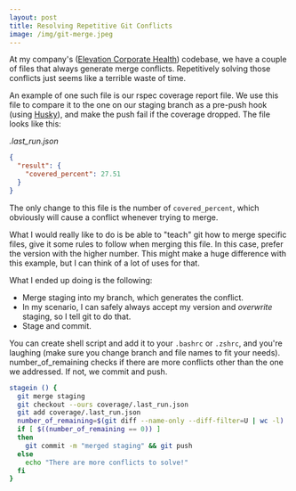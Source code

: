 ```yaml
---
layout: post
title: Resolving Repetitive Git Conflicts
image: /img/git-merge.jpeg
---
```

At my company's  ([Elevation Corporate Health](https://www.elevationcorporatehealth.com/)) codebase, we have a couple of files that always generate merge conflicts. Repetitively solving those conflicts just seems like a terrible waste of time.

An example of one such file is our rspec coverage report file. We use this file to compare it to the one on our staging branch as a pre-push hook (using [Husky](https://github.com/typicode/husky)), and make the push fail if the coverage dropped. The file looks like this:

*.last_run.json*
```json
{
  "result": {
    "covered_percent": 27.51
  }
}
```

The only change to this file is the number of `covered_percent`, which obviously will cause a conflict whenever trying to merge.

What I would really like to do is be able to "teach" git how to merge specific files, give it some rules to follow when merging this file. In this case, prefer the version with the higher number. This might make a huge difference with this example, but I can think of a lot of uses for that.

What I ended up doing is the following:
- Merge staging into my branch, which generates the conflict.
- In my scenario, I can safely always accept my version and _overwrite_ staging, so I tell git to do that.
- Stage and commit.

You can create shell script and add it to your `.bashrc` or `.zshrc`, and you're laughing (make sure you change branch and file names to fit your needs). number_of_remaining checks if there are more conflicts other than the one we addressed. If not, we commit and push.

```bash
stagein () {
  git merge staging
  git checkout --ours coverage/.last_run.json
  git add coverage/.last_run.json
  number_of_remaining=$(git diff --name-only --diff-filter=U | wc -l)
  if [ $((number_of_remaining == 0)) ]
  then
    git commit -m "merged staging" && git push
  else
    echo "There are more conflicts to solve!"
  fi
}
```
